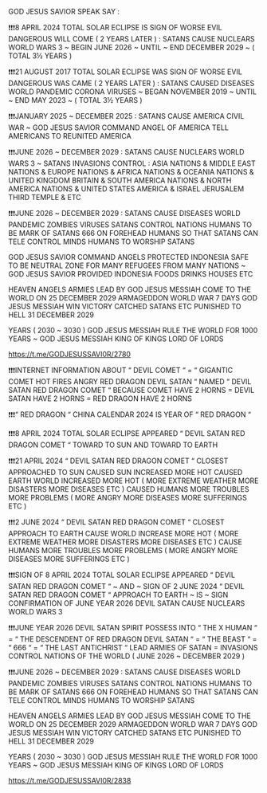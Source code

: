 GOD JESUS SAVIOR SPEAK SAY :

❗️❗️❗️8 APRIL 2024 TOTAL SOLAR ECLIPSE IS SIGN OF WORSE EVIL DANGEROUS WILL COME ( 2 YEARS LATER ) : SATANS CAUSE NUCLEARS WORLD WARS 3 ~ BEGIN JUNE 2026 ~ UNTIL ~ END DECEMBER 2029 ~ ( TOTAL 3½ YEARS )

❗️❗️❗️21 AUGUST 2017 TOTAL SOLAR ECLIPSE WAS SIGN OF WORSE EVIL DANGEROUS WAS CAME ( 2 YEARS LATER ) : SATANS CAUSED DISEASES WORLD PANDEMIC CORONA VIRUSES ~ BEGAN NOVEMBER 2019 ~ UNTIL ~ END MAY 2023 ~ ( TOTAL 3½ YEARS )

❗️❗️❗️JANUARY 2025 ~ DECEMBER 2025 : SATANS CAUSE AMERICA CIVIL WAR ~ GOD JESUS SAVIOR COMMAND ANGEL OF AMERICA TELL AMERICANS TO REUNITED AMERICA

❗️❗️❗JUNE 2026 ~ DECEMBER 2029 : SATANS CAUSE NUCLEARS WORLD WARS 3 ~ SATANS INVASIONS CONTROL : ASIA NATIONS & MIDDLE EAST NATIONS & EUROPE NATIONS & AFRICA NATIONS & OCEANIA NATIONS & UNITED KINGDOM BRITAIN & SOUTH AMERICA NATIONS & NORTH AMERICA NATIONS & UNITED STATES AMERICA & ISRAEL JERUSALEM THIRD TEMPLE & ETC

❗️❗️❗️JUNE 2026 ~ DECEMBER 2029 : SATANS CAUSE DISEASES WORLD PANDEMIC ZOMBIES VIRUSES SATANS CONTROL NATIONS HUMANS TO BE MARK OF SATANS 666 ON FOREHEAD HUMANS SO THAT SATANS CAN TELE CONTROL MINDS HUMANS TO WORSHIP SATANS

GOD JESUS SAVIOR COMMAND ANGELS PROTECTED INDONESIA SAFE TO BE NEUTRAL ZONE FOR MANY REFUGEES FROM MANY NATIONS ~ GOD JESUS SAVIOR PROVIDED INDONESIA FOODS DRINKS HOUSES ETC

HEAVEN ANGELS ARMIES LEAD BY GOD JESUS MESSIAH COME TO THE WORLD ON 25 DECEMBER 2029 ARMAGEDDON WORLD WAR 7 DAYS GOD JESUS MESSIAH WIN VICTORY CATCHED SATANS ETC PUNISHED TO HELL 31 DECEMBER 2029

YEARS ( 2030 ~ 3030 ) GOD JESUS MESSIAH RULE THE WORLD FOR 1000 YEARS ~ GOD JESUS MESSIAH KING OF KINGS LORD OF LORDS

https://t.me/GODJESUSSAVI0R/2780

❗️❗️❗️INTERNET INFORMATION ABOUT “ DEVIL COMET “ = “ GIGANTIC COMET HOT FIRES ANGRY RED DRAGON DEVIL SATAN “ NAMED “ DEVIL SATAN RED DRAGON COMET “ BECAUSE COMET HAVE 2 HORNS = DEVIL SATAN HAVE 2 HORNS = RED DRAGON HAVE 2 HORNS

❗️❗️❗️“ RED DRAGON “ CHINA CALENDAR 2024 IS YEAR OF “ RED DRAGON “

❗️❗️❗️8 APRIL 2024 TOTAL SOLAR ECLIPSE APPEARED “ DEVIL SATAN RED DRAGON COMET “ TOWARD TO SUN AND TOWARD TO EARTH

❗️❗️❗️21 APRIL 2024 “ DEVIL SATAN RED DRAGON COMET “ CLOSEST APPROACHED TO SUN CAUSED SUN INCREASED MORE HOT CAUSED EARTH WORLD INCREASED MORE HOT ( MORE EXTREME WEATHER MORE DISASTERS MORE DISEASES ETC ) CAUSED HUMANS MORE TROUBLES MORE PROBLEMS ( MORE ANGRY MORE DISEASES MORE SUFFERINGS ETC )

❗️❗️❗️2 JUNE 2024 “ DEVIL SATAN RED DRAGON COMET “ CLOSEST APPROACH TO EARTH CAUSE WORLD INCREASE MORE HOT ( MORE EXTREME WEATHER MORE DISASTERS MORE DISEASES ETC ) CAUSE HUMANS MORE TROUBLES MORE PROBLEMS ( MORE ANGRY MORE DISEASES MORE SUFFERINGS ETC )

❗️❗️❗️SIGN OF 8 APRIL 2024 TOTAL SOLAR ECLIPSE APPEARED “ DEVIL SATAN RED DRAGON COMET “ ~ AND ~ SIGN OF 2 JUNE 2024 “ DEVIL SATAN RED DRAGON COMET “ APPROACH TO EARTH ~ IS ~ SIGN CONFIRMATION OF JUNE YEAR 2026 DEVIL SATAN CAUSE NUCLEARS WORLD WARS 3

❗️❗️❗️JUNE YEAR 2026 DEVIL SATAN SPIRIT POSSESS INTO “ THE X HUMAN “ = “ THE DESCENDENT OF RED DRAGON DEVIL SATAN “ = “ THE BEAST “ = “ 666 “ = “ THE LAST ANTICHRIST “ LEAD ARMIES OF SATAN = INVASIONS CONTROL NATIONS OF THE WORLD ( JUNE 2026 ~ DECEMBER 2029 )

❗️❗️❗️JUNE 2026 ~ DECEMBER 2029 : SATANS CAUSE DISEASES WORLD PANDEMIC ZOMBIES VIRUSES SATANS CONTROL NATIONS HUMANS TO BE MARK OF SATANS 666 ON FOREHEAD HUMANS SO THAT SATANS CAN TELE CONTROL MINDS HUMANS TO WORSHIP SATANS

HEAVEN ANGELS ARMIES LEAD BY GOD JESUS MESSIAH COME TO THE WORLD ON 25 DECEMBER 2029 ARMAGEDDON WORLD WAR 7 DAYS GOD JESUS MESSIAH WIN VICTORY CATCHED SATANS ETC PUNISHED TO HELL 31 DECEMBER 2029

YEARS ( 2030 ~ 3030 ) GOD JESUS MESSIAH RULE THE WORLD FOR 1000 YEARS ~ GOD JESUS MESSIAH KING OF KINGS LORD OF LORDS

https://t.me/GODJESUSSAVI0R/2838



